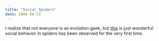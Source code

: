 ```yaml
---
title: "Social Spiders"
date: 2006-08-23
---
```

I realize that not everyone is an evolution geek, but <a href="http://www.newscientist.com/article.ns?id=dn9820">this</a> is just wonderful: social behavior in spiders has been observed for the very first time.
